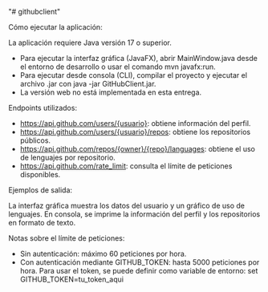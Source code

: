 "# githubclient" 

Cómo ejecutar la aplicación:

La aplicación requiere Java versión 17 o superior.
- Para ejecutar la interfaz gráfica (JavaFX), abrir MainWindow.java desde el entorno de desarrollo o usar el comando mvn javafx:run.
- Para ejecutar desde consola (CLI), compilar el proyecto y ejecutar el archivo .jar con java -jar GitHubClient.jar.
- La versión web no está implementada en esta entrega.

Endpoints utilizados:
- https://api.github.com/users/{usuario}: obtiene información del perfil.
- https://api.github.com/users/{usuario}/repos: obtiene los repositorios públicos.
- https://api.github.com/repos/{owner}/{repo}/languages: obtiene el uso de lenguajes por repositorio.
- https://api.github.com/rate_limit: consulta el límite de peticiones disponibles.


Ejemplos de salida:

La interfaz gráfica muestra los datos del usuario y un gráfico de uso de lenguajes.
En consola, se imprime la información del perfil y los repositorios en formato de texto.




Notas sobre el límite de peticiones:
- Sin autenticación: máximo 60 peticiones por hora.
- Con autenticación mediante GITHUB_TOKEN: hasta 5000 peticiones por hora.
Para usar el token, se puede definir como variable de entorno:
set GITHUB_TOKEN=tu_token_aqui
